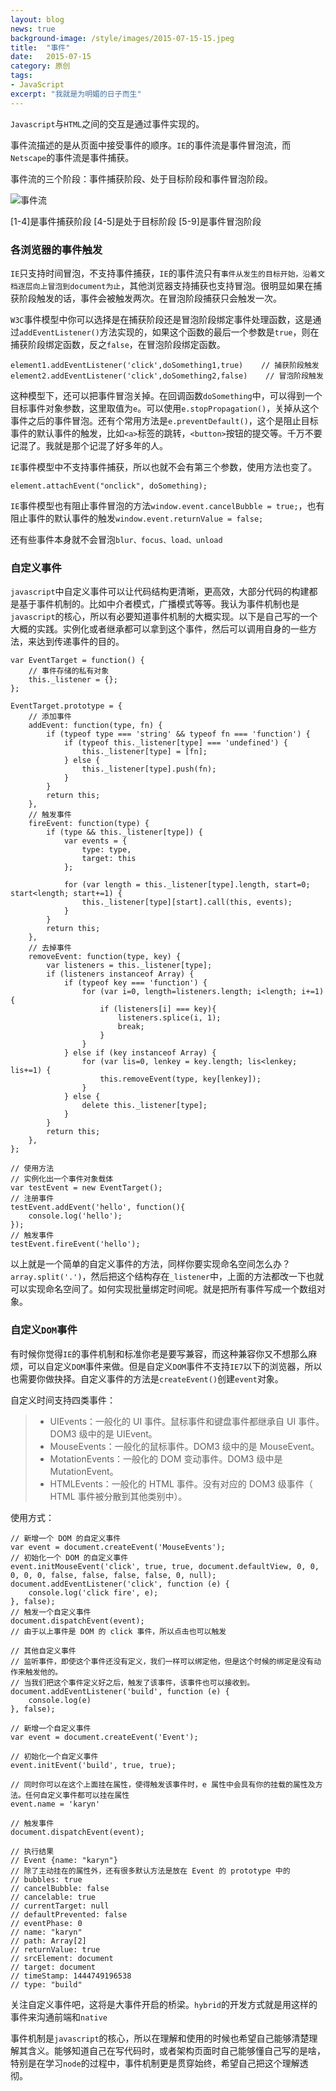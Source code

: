 ```yaml
---
layout: blog
news: true
background-image: /style/images/2015-07-15-15.jpeg
title:  "事件"
date:   2015-07-15
category: 原创
tags:
- JavaScript
excerpt: "我就是为明媚的日子而生"
---
```


`Javascript`与`HTML`之间的交互是通过事件实现的。

事件流描述的是从页面中接受事件的顺序。`IE`的事件流是事件冒泡流，而`Netscape`的事件流是事件捕获。

事件流的三个阶段：事件捕获阶段、处于目标阶段和事件冒泡阶段。

![事件流](http://karynsong.github.io/static/img/event.png "事件流")

[1-4]是事件捕获阶段
[4-5]是处于目标阶段
[5-9]是事件冒泡阶段

### 各浏览器的事件触发

`IE`只支持时间冒泡，不支持事件捕获，`IE`的事件流只有`事件从发生的目标开始，沿着文档逐层向上冒泡到document为止`，其他浏览器支持捕获也支持冒泡。很明显如果在捕获阶段触发的话，事件会被触发两次。在冒泡阶段捕获只会触发一次。

`W3C`事件模型中你可以选择是在捕获阶段还是冒泡阶段绑定事件处理函数，这是通过`addEventListener()`方法实现的，如果这个函数的最后一个参数是`true`，则在捕获阶段绑定函数，反之`false`，在冒泡阶段绑定函数。

    element1.addEventListener('click',doSomething1,true)    // 捕获阶段触发
    element2.addEventListener('click',doSomething2,false)    // 冒泡阶段触发

这种模型下，还可以把事件冒泡关掉。在回调函数`doSomething`中，可以得到一个目标事件对象参数，这里取值为`e`。可以使用`e.stopPropagation()`，关掉从这个事件之后的事件冒泡。还有个常用方法是`e.preventDefault()`，这个是阻止目标事件的默认事件的触发，比如`<a>`标签的跳转，`<button>`按钮的提交等。千万不要记混了。我就是那个记混了好多年的人。

`IE`事件模型中不支持事件捕获，所以也就不会有第三个参数，使用方法也变了。

    element.attachEvent("onclick", doSomething);

`IE`事件模型也有阻止事件冒泡的方法`window.event.cancelBubble = true;`，也有阻止事件的默认事件的触发`window.event.returnValue = false;`

还有些事件本身就不会冒泡`blur、focus、load、unload`

### 自定义事件

`javascript`中自定义事件可以让代码结构更清晰，更高效，大部分代码的构建都是基于事件机制的。比如中介者模式，广播模式等等。我认为事件机制也是`javascript`的核心，所以有必要知道事件机制的大概实现。以下是自己写的一个大概的实践。实例化或者继承都可以拿到这个事件，然后可以调用自身的一些方法，来达到传递事件的目的。

    var EventTarget = function() {
        // 事件存储的私有对象
        this._listener = {};
    };

    EventTarget.prototype = {
        // 添加事件
        addEvent: function(type, fn) {
            if (typeof type === 'string' && typeof fn === 'function') {
                if (typeof this._listener[type] === 'undefined') {
                    this._listener[type] = [fn];
                } else {
                    this._listener[type].push(fn);
                }
            }
            return this;
        },
        // 触发事件
        fireEvent: function(type) {
            if (type && this._listener[type]) {
                var events = {
                    type: type,
                    target: this
                };

                for (var length = this._listener[type].length, start=0; start<length; start+=1) {
                    this._listener[type][start].call(this, events);
                }
            }
            return this;
        },
        // 去掉事件
        removeEvent: function(type, key) {
            var listeners = this._listener[type];
            if (listeners instanceof Array) {
                if (typeof key === 'function') {
                    for (var i=0, length=listeners.length; i<length; i+=1){
                        if (listeners[i] === key){
                            listeners.splice(i, 1);
                            break;
                        }
                    }
                } else if (key instanceof Array) {
                    for (var lis=0, lenkey = key.length; lis<lenkey; lis+=1) {
                        this.removeEvent(type, key[lenkey]);
                    }
                } else {
                    delete this._listener[type];
                }
            }
            return this;
        },
    };

    // 使用方法
    // 实例化出一个事件对象载体
    var testEvent = new EventTarget();
    // 注册事件
    testEvent.addEvent('hello', function(){
        console.log('hello');
    });
    // 触发事件
    testEvent.fireEvent('hello');

以上就是一个简单的自定义事件的方法，同样你要实现命名空间怎么办？`array.split('.')`，然后把这个结构存在`_listener`中，上面的方法都改一下也就可以实现命名空间了。如何实现批量绑定时间呢。就是把所有事件写成一个数组对象。

### 自定义`DOM`事件

有时候你觉得`IE`的事件机制和标准你老是要写兼容，而这种兼容你又不想那么麻烦，可以自定义`DOM`事件来做。但是自定义`DOM`事件不支持`IE7`以下的浏览器，所以也需要你做抉择。自定义事件的方法是`createEvent()`创建`event`对象。

自定义时间支持四类事件：

> * UIEvents：一般化的 UI 事件。鼠标事件和键盘事件都继承自 UI 事件。DOM3 级中的是 UIEvent。
> * MouseEvents：一般化的鼠标事件。DOM3 级中的是 MouseEvent。
> * MotationEvents：一般化的 DOM 变动事件。DOM3 级中是 MutationEvent。
> * HTMLEvents：一般化的 HTML 事件。没有对应的 DOM3 级事件（ HTML 事件被分散到其他类别中）。

使用方式：

    // 新增一个 DOM 的自定义事件
    var event = document.createEvent('MouseEvents');
    // 初始化一个 DOM 的自定义事件
    event.initMouseEvent('click', true, true, document.defaultView, 0, 0, 0, 0, 0, false, false, false, false, 0, null);
    document.addEventListener('click', function (e) {
        console.log('click fire', e);
    }, false);
    // 触发一个自定义事件
    document.dispatchEvent(event);
    // 由于以上事件是 DOM 的 click 事件，所以点击也可以触发

    // 其他自定义事件
    // 监听事件，即使这个事件还没有定义，我们一样可以绑定他，但是这个时候的绑定是没有动作来触发他的。
    // 当我们把这个事件定义好之后，触发了该事件，该事件也可以接收到。
    document.addEventListener('build', function (e) {
        console.log(e)
    }, false);

    // 新增一个自定义事件
    var event = document.createEvent('Event');

    // 初始化一个自定义事件
    event.initEvent('build', true, true);

    // 同时你可以在这个上面挂在属性，使得触发该事件时，e 属性中会具有你的挂载的属性及方法。任何自定义事件都可以挂在属性
    event.name = 'karyn'

    // 触发事件
    document.dispatchEvent(event);

    // 执行结果
    // Event {name: "karyn"}
    // 除了主动挂在的属性外，还有很多默认方法是放在 Event 的 prototype 中的
    // bubbles: true
    // cancelBubble: false
    // cancelable: true
    // currentTarget: null
    // defaultPrevented: false
    // eventPhase: 0
    // name: "karyn"
    // path: Array[2]
    // returnValue: true
    // srcElement: document
    // target: document
    // timeStamp: 1444749196538
    // type: "build"

关注自定义事件吧，这将是大事件开启的桥梁。`hybrid`的开发方式就是用这样的事件来沟通前端和`native`

事件机制是`javascript`的核心，所以在理解和使用的时候也希望自己能够清楚理解其含义。能够知道自己在写代码时，或者架构页面时自己能够懂自己写的是啥，特别是在学习`node`的过程中，事件机制更是贯穿始终，希望自己把这个理解透彻。
